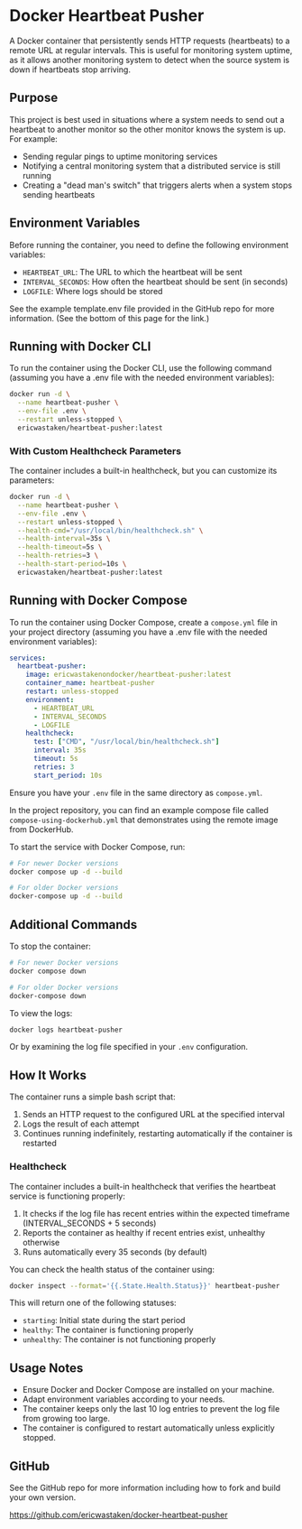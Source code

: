 # Docker Heartbeat Pusher

A Docker container that persistently sends HTTP requests (heartbeats) to a remote URL at regular intervals. This is useful for monitoring system uptime, as it allows another monitoring system to detect when the source system is down if heartbeats stop arriving.

## Purpose

This project is best used in situations where a system needs to send out a heartbeat to another monitor so the other monitor knows the system is up. For example:

- Sending regular pings to uptime monitoring services
- Notifying a central monitoring system that a distributed service is still running
- Creating a "dead man's switch" that triggers alerts when a system stops sending heartbeats

## Environment Variables

Before running the container, you need to define the following environment variables:

- `HEARTBEAT_URL`: The URL to which the heartbeat will be sent
- `INTERVAL_SECONDS`: How often the heartbeat should be sent (in seconds)
- `LOGFILE`: Where logs should be stored

See the example template.env file provided in the GitHub repo for more information. (See the bottom of this page for the link.)

## Running with Docker CLI

To run the container using the Docker CLI, use the following command (assuming you have a .env file with the needed environment variables):

```sh
docker run -d \
  --name heartbeat-pusher \
  --env-file .env \
  --restart unless-stopped \
  ericwastaken/heartbeat-pusher:latest
```

### With Custom Healthcheck Parameters

The container includes a built-in healthcheck, but you can customize its parameters:

```sh
docker run -d \
  --name heartbeat-pusher \
  --env-file .env \
  --restart unless-stopped \
  --health-cmd="/usr/local/bin/healthcheck.sh" \
  --health-interval=35s \
  --health-timeout=5s \
  --health-retries=3 \
  --health-start-period=10s \
  ericwastaken/heartbeat-pusher:latest
```

## Running with Docker Compose

To run the container using Docker Compose, create a `compose.yml` file in your project directory (assuming you have a .env file with the needed environment variables):

```yaml
services:
  heartbeat-pusher:
    image: ericwastakenondocker/heartbeat-pusher:latest
    container_name: heartbeat-pusher
    restart: unless-stopped
    environment:
      - HEARTBEAT_URL
      - INTERVAL_SECONDS
      - LOGFILE
    healthcheck:
      test: ["CMD", "/usr/local/bin/healthcheck.sh"]
      interval: 35s
      timeout: 5s
      retries: 3
      start_period: 10s
```

Ensure you have your `.env` file in the same directory as `compose.yml`.

In the project repository, you can find an example compose file called `compose-using-dockerhub.yml` that demonstrates using the remote image from DockerHub.

To start the service with Docker Compose, run:

```sh
# For newer Docker versions
docker compose up -d --build

# For older Docker versions
docker-compose up -d --build
```

## Additional Commands

To stop the container:

```sh
# For newer Docker versions
docker compose down

# For older Docker versions
docker-compose down
```

To view the logs:

```sh
docker logs heartbeat-pusher
```

Or by examining the log file specified in your `.env` configuration.

## How It Works

The container runs a simple bash script that:

1. Sends an HTTP request to the configured URL at the specified interval
2. Logs the result of each attempt
3. Continues running indefinitely, restarting automatically if the container is restarted

### Healthcheck

The container includes a built-in healthcheck that verifies the heartbeat service is functioning properly:

1. It checks if the log file has recent entries within the expected timeframe (INTERVAL_SECONDS + 5 seconds)
2. Reports the container as healthy if recent entries exist, unhealthy otherwise
3. Runs automatically every 35 seconds (by default)

You can check the health status of the container using:

```sh
docker inspect --format='{{.State.Health.Status}}' heartbeat-pusher
```

This will return one of the following statuses:
- `starting`: Initial state during the start period
- `healthy`: The container is functioning properly
- `unhealthy`: The container is not functioning properly

## Usage Notes

- Ensure Docker and Docker Compose are installed on your machine.
- Adapt environment variables according to your needs.
- The container keeps only the last 10 log entries to prevent the log file from growing too large.
- The container is configured to restart automatically unless explicitly stopped.

## GitHub

See the GitHub repo for more information including how to fork and build your own version.

https://github.com/ericwastaken/docker-heartbeat-pusher
